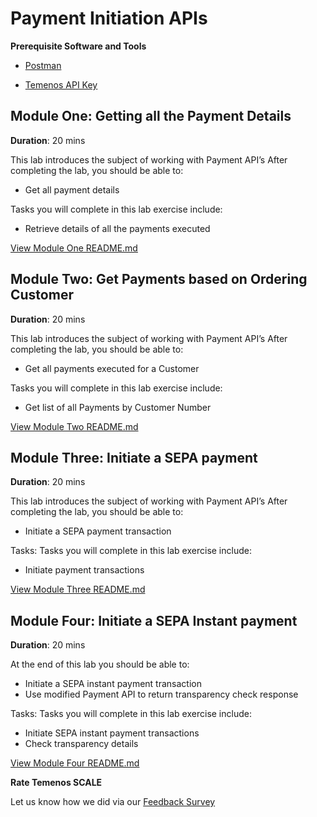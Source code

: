 # Payment Initiation APIs

**Prerequisite Software and Tools**

- [Postman](https://www.postman.com/)

- [Temenos API Key](https://basecamp.temenos.com/s/getting-started-temenos)

## Module One: Getting all the Payment Details

**Duration**: 20 mins

This lab introduces the subject of working with Payment API’s 
After completing the lab, you should be able to:
- Get all payment details

Tasks you will complete in this lab exercise include:

- Retrieve details of all the payments executed 

[View Module One README.md](https://github.com/temenos/SCALE2020/blob/main/Lab%202%20-%20Payments%20Experience/Module1-GetAllPaymentDetails.md)

## Module Two: Get Payments based on Ordering Customer

**Duration**: 20 mins

This lab introduces the subject of working with Payment API’s 
After completing the lab, you should be able to:

- Get all payments executed for a Customer

Tasks you will complete in this lab exercise include:

- Get list of all Payments by Customer Number

[View Module Two README.md](https://github.com/temenos/SCALE2020/blob/main/Lab%202%20-%20Payments%20Experience/Module2-GetPaymentsBasedOnOrdering.md)

## Module Three: Initiate a SEPA payment

**Duration**: 20 mins

This lab introduces the subject of working with Payment API’s 
After completing the lab, you should be able to:

- Initiate a SEPA payment transaction

Tasks:	Tasks you will complete in this lab exercise include:

- Initiate payment transactions

[View Module Three README.md](https://github.com/temenos/SCALE2020/blob/main/Lab%202%20-%20Payments%20Experience/Module3-InitiateASepaPayment.md)

## Module Four: Initiate a SEPA Instant payment

**Duration**: 20 mins

At the end of this lab you should be able to:

- Initiate a SEPA instant payment transaction
- Use modified Payment API to return transparency check response

Tasks: Tasks you will complete in this lab exercise include:

- Initiate SEPA instant payment transactions
- Check transparency details

[View Module Four README.md](https://github.com/temenos/SCALE2020/blob/main/Lab%202%20-%20Payments%20Experience/Module4-InitiateASepaInstantPayment.md)

**Rate Temenos SCALE**

Let us know how we did via our [Feedback Survey](xx)
